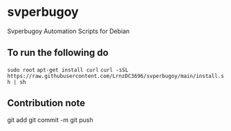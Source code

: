 # svperbugoy

Svperbugoy Automation Scripts for Debian

## To run the following do

`sudo root`
`apt-get install curl`
`curl -sSL https://raw.githubusercontent.com/LrnzDC3696/svperbugoy/main/install.sh | sh`

## Contribution note
git add <file>
git commit -m <message here>
git push